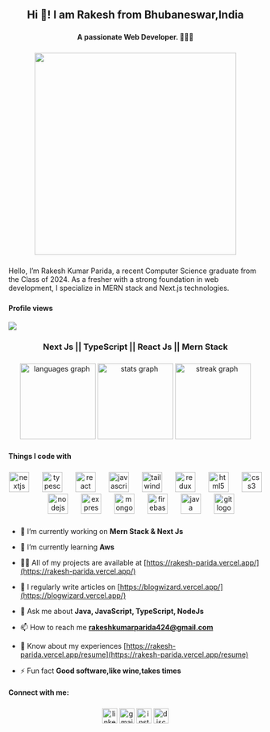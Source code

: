 <h2 align="center">Hi 👋! I am Rakesh from Bhubaneswar,India</h2>

###

<h4 align="center">A passionate Web Developer. 🧑🏼‍💻</h4>

###

<div align="center">
  <img height="400" src="https://user-images.githubusercontent.com/22107794/139606420-eaa56bc7-9377-4f5d-9356-aed07bed3143.gif"  />
</div>

###

<p align="left">Hello, I’m Rakesh Kumar Parida, a recent Computer Science graduate from the Class of 2024. As a fresher with a strong foundation in web development, I specialize in MERN stack and Next.js technologies.</p>

###

#### Profile views

<div align="left">
  <img src="https://profile-counter.glitch.me/Rakesh-99/count.svg?"  />
</div>

###

<h3 align="center">Next Js || TypeScript || React Js || Mern Stack</h3>

###

<div align="center">
  <img src="https://github-readme-stats.vercel.app/api/top-langs?username=Rakesh-99&locale=en&hide_title=false&layout=compact&card_width=320&langs_count=5&theme=onedark&hide_border=false" height="150" alt="languages graph"  />
  <img src="https://github-readme-stats.vercel.app/api?username=Rakesh-99&hide_title=false&hide_rank=false&show_icons=true&include_all_commits=true&count_private=false&disable_animations=false&theme=gruvbox&locale=en&hide_border=false" height="150" alt="stats graph"  />
  <img src="https://streak-stats.demolab.com?user=Rakesh-99&locale=en&mode=daily&theme=gruvbox&hide_border=false&border_radius=5" height="150" alt="streak graph"  />
</div>

###

<h4 align="left">Things I code with</h4>

###

<div align="center">
  <img src="https://cdn.jsdelivr.net/gh/devicons/devicon/icons/nextjs/nextjs-original.svg" height="40" alt="nextjs logo"  />
  <img width="18" />
  <img src="https://cdn.jsdelivr.net/gh/devicons/devicon/icons/typescript/typescript-original.svg" height="40" alt="typescript logo"  />
  <img width="18" />
  <img src="https://cdn.jsdelivr.net/gh/devicons/devicon/icons/react/react-original.svg" height="40" alt="react logo"  />
  <img width="18" />
  <img src="https://cdn.jsdelivr.net/gh/devicons/devicon/icons/javascript/javascript-original.svg" height="40" alt="javascript logo"  />
  <img width="18" />
  <img src="https://cdn.jsdelivr.net/gh/devicons/devicon/icons/tailwindcss/tailwindcss-original-wordmark.svg" height="40" alt="tailwindcss logo"  />
  <img width="18" />
  <img src="https://cdn.jsdelivr.net/gh/devicons/devicon/icons/redux/redux-original.svg" height="40" alt="redux logo"  />
  <img width="18" />
  <img src="https://cdn.jsdelivr.net/gh/devicons/devicon/icons/html5/html5-original.svg" height="40" alt="html5 logo"  />
  <img width="18" />
  <img src="https://cdn.jsdelivr.net/gh/devicons/devicon/icons/css3/css3-original.svg" height="40" alt="css3 logo"  />
  <img width="18" />
  <img src="https://cdn.jsdelivr.net/gh/devicons/devicon/icons/nodejs/nodejs-original.svg" height="40" alt="nodejs logo"  />
  <img width="18" />
  <img src="https://cdn.jsdelivr.net/gh/devicons/devicon/icons/express/express-original.svg" height="40" alt="express logo"  />
  <img width="18" />
  <img src="https://cdn.jsdelivr.net/gh/devicons/devicon/icons/mongodb/mongodb-original.svg" height="40" alt="mongodb logo"  />
  <img width="18" />
  <img src="https://cdn.jsdelivr.net/gh/devicons/devicon/icons/firebase/firebase-plain.svg" height="40" alt="firebase logo"  />
  <img width="18" />
  <img src="https://cdn.jsdelivr.net/gh/devicons/devicon/icons/java/java-original.svg" height="40" alt="java logo"  />
  <img width="18" />
  <img src="https://cdn.jsdelivr.net/gh/devicons/devicon/icons/git/git-original.svg" height="40" alt="git logo"  />
</div>

###


- 🔭 I’m currently working on **Mern Stack & Next Js**

- 🌱 I’m currently learning **Aws**

- 👨‍💻 All of my projects are available at [https://rakesh-parida.vercel.app/](https://rakesh-parida.vercel.app/)

- 📝 I regularly write articles on [https://blogwizard.vercel.app/](https://blogwizard.vercel.app/)

- 💬 Ask me about **Java, JavaScript, TypeScript, NodeJs**

- 📫 How to reach me **rakeshkumarparida424@gmail.com**

- 📄 Know about my experiences [https://rakesh-parida.vercel.app/resume](https://rakesh-parida.vercel.app/resume)

- ⚡ Fun fact **Good software,like wine,takes times**

<h4 align="left">Connect with me:</h3>
<p align="left">
</p>


###

<div align="center">
  <img src="https://img.shields.io/static/v1?message=LinkedIn&logo=linkedin&label=&color=0077B5&logoColor=white&labelColor=&style=for-the-badge" height="30" alt="linkedin logo"  />
  <img src="https://img.shields.io/static/v1?message=Gmail&logo=gmail&label=&color=D14836&logoColor=white&labelColor=&style=for-the-badge" height="30" alt="gmail logo"  />
  <img src="https://img.shields.io/static/v1?message=Instagram&logo=instagram&label=&color=E4405F&logoColor=white&labelColor=&style=for-the-badge" height="30" alt="instagram logo"  />
  <img src="https://img.shields.io/static/v1?message=Discord&logo=discord&label=&color=7289DA&logoColor=white&labelColor=&style=for-the-badge" height="30" alt="discord logo"  />
</div>
